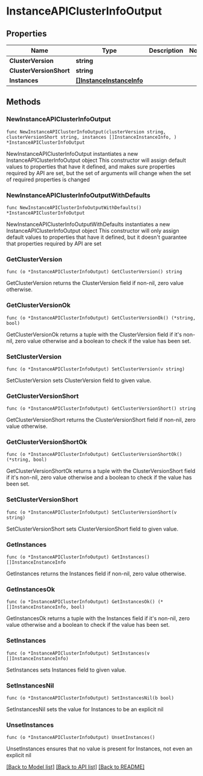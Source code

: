 # InstanceAPIClusterInfoOutput

## Properties

Name | Type | Description | Notes
------------ | ------------- | ------------- | -------------
**ClusterVersion** | **string** |  | 
**ClusterVersionShort** | **string** |  | 
**Instances** | [**[]InstanceInstanceInfo**](InstanceInstanceInfo.md) |  | 

## Methods

### NewInstanceAPIClusterInfoOutput

`func NewInstanceAPIClusterInfoOutput(clusterVersion string, clusterVersionShort string, instances []InstanceInstanceInfo, ) *InstanceAPIClusterInfoOutput`

NewInstanceAPIClusterInfoOutput instantiates a new InstanceAPIClusterInfoOutput object
This constructor will assign default values to properties that have it defined,
and makes sure properties required by API are set, but the set of arguments
will change when the set of required properties is changed

### NewInstanceAPIClusterInfoOutputWithDefaults

`func NewInstanceAPIClusterInfoOutputWithDefaults() *InstanceAPIClusterInfoOutput`

NewInstanceAPIClusterInfoOutputWithDefaults instantiates a new InstanceAPIClusterInfoOutput object
This constructor will only assign default values to properties that have it defined,
but it doesn't guarantee that properties required by API are set

### GetClusterVersion

`func (o *InstanceAPIClusterInfoOutput) GetClusterVersion() string`

GetClusterVersion returns the ClusterVersion field if non-nil, zero value otherwise.

### GetClusterVersionOk

`func (o *InstanceAPIClusterInfoOutput) GetClusterVersionOk() (*string, bool)`

GetClusterVersionOk returns a tuple with the ClusterVersion field if it's non-nil, zero value otherwise
and a boolean to check if the value has been set.

### SetClusterVersion

`func (o *InstanceAPIClusterInfoOutput) SetClusterVersion(v string)`

SetClusterVersion sets ClusterVersion field to given value.


### GetClusterVersionShort

`func (o *InstanceAPIClusterInfoOutput) GetClusterVersionShort() string`

GetClusterVersionShort returns the ClusterVersionShort field if non-nil, zero value otherwise.

### GetClusterVersionShortOk

`func (o *InstanceAPIClusterInfoOutput) GetClusterVersionShortOk() (*string, bool)`

GetClusterVersionShortOk returns a tuple with the ClusterVersionShort field if it's non-nil, zero value otherwise
and a boolean to check if the value has been set.

### SetClusterVersionShort

`func (o *InstanceAPIClusterInfoOutput) SetClusterVersionShort(v string)`

SetClusterVersionShort sets ClusterVersionShort field to given value.


### GetInstances

`func (o *InstanceAPIClusterInfoOutput) GetInstances() []InstanceInstanceInfo`

GetInstances returns the Instances field if non-nil, zero value otherwise.

### GetInstancesOk

`func (o *InstanceAPIClusterInfoOutput) GetInstancesOk() (*[]InstanceInstanceInfo, bool)`

GetInstancesOk returns a tuple with the Instances field if it's non-nil, zero value otherwise
and a boolean to check if the value has been set.

### SetInstances

`func (o *InstanceAPIClusterInfoOutput) SetInstances(v []InstanceInstanceInfo)`

SetInstances sets Instances field to given value.


### SetInstancesNil

`func (o *InstanceAPIClusterInfoOutput) SetInstancesNil(b bool)`

 SetInstancesNil sets the value for Instances to be an explicit nil

### UnsetInstances
`func (o *InstanceAPIClusterInfoOutput) UnsetInstances()`

UnsetInstances ensures that no value is present for Instances, not even an explicit nil

[[Back to Model list]](../README.md#documentation-for-models) [[Back to API list]](../README.md#documentation-for-api-endpoints) [[Back to README]](../README.md)


